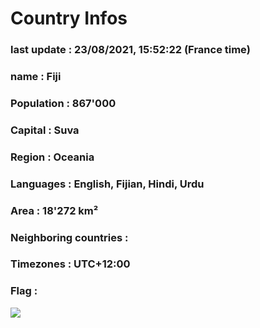 # Country  Infos
### last update : 23/08/2021, 15:52:22 (France time)

### name : Fiji
### Population : 867'000
### Capital : Suva
### Region : Oceania
### Languages : English, Fijian, Hindi, Urdu
### Area : 18'272 km²
### Neighboring countries : 
### Timezones : UTC+12:00

### Flag :
![](https://restcountries.eu/data/fji.svg)